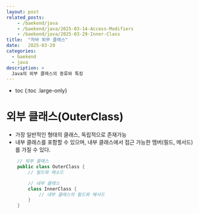 ```yaml
---
layout: post
related_posts:
    - /baekend/java
    - /baekend/java/2025-03-14-Access-Modifiers
    - /baekend/java/2025-03-29-Inner-Class
title:  "자바 외부 클래스"
date:   2025-03-29
categories:
  - baekend
  - java
description: >
  Java의 외부 클래스의 종류와 특징
---
```

* toc
{:toc .large-only}

# 외부 클래스(OuterClass)
* 가장 일반적인 형태의 클래스, 독립적으로 존재가능
* 내부 클래스를 포함할 수 있으며, 내부 클래스에서 접근 가능한 멤버(필드, 메서드)를 가질 수 있다.
```java
    // 외부 클래스
    public class OuterClass {
        // 필드와 메소드

        // 내부 클래스
        class InnerClass {
            // 내부 클래스의 필드와 메서드
        }
    }
```